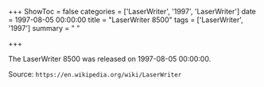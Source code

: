 +++
ShowToc = false
categories = ['LaserWriter', '1997', 'LaserWriter']
date = 1997-08-05 00:00:00
title = "LaserWriter 8500"
tags = ['LaserWriter', '1997']
summary = " "

+++

The LaserWriter 8500 was released on 1997-08-05 00:00:00.

Source: `https://en.wikipedia.org/wiki/LaserWriter`


